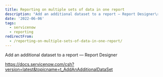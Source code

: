 ```yaml
---
title: Reporting on multiple sets of data in one report
description: "Add an additional dataset to a report — Report Designer\r\n\r\n\r\n\r\nhttps://docs.servicenow.com/csh?version=latest&topicname=t_AddAnAdditionalDataSet"
date: '2022-06-06'
tags:
  - servicenow
  - reporting
redirectFrom:
  - /reporting-on-multiple-sets-of-data-in-one-report/
---
```


<!--StartFragment-->

Add an additional dataset to a report — Report Designer

<!--EndFragment-->

https://docs.servicenow.com/csh?version=latest&topicname=t_AddAnAdditionalDataSet